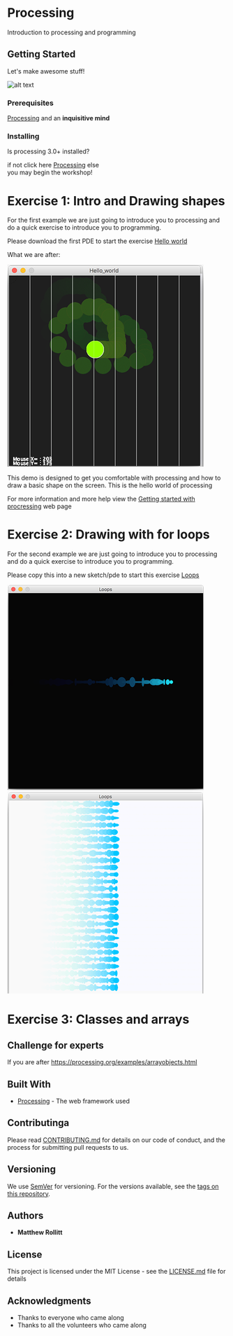 # Processing

Introduction to processing and programming

## Getting Started

Let's make awesome stuff! 

![alt text](https://www.raspberrypi.org/app/uploads/2017/04/002_presSeries.jpg)

### Prerequisites

[Processing](https://processing.org/) and an **inquisitive mind**


### Installing

Is processing 3.0+ installed? 

if not click here 
	[Processing](https://processing.org/download) 
else 	
	you may begin the workshop! 

# Exercise 1: Intro and Drawing shapes

For the first example we are just going to introduce you to processing and do a quick exercise to introduce you to programming. 

Please download the first PDE to start the exercise [Hello world](/Exercises/Hello_world/Hello_world.pde)

What we are after:

![alt text](/Exercises/Images/exercise1.png)

This demo is designed to get you comfortable with processing and how to draw a basic shape on the screen. This is the hello world of processing 

For more information and more help view the [Getting started with procressing](https://processing.org/tutorials/gettingstarted/) web page


# Exercise 2: Drawing with for loops

For the second example we are just going to introduce you to processing and do a quick exercise to introduce you to programming. 


Please copy this into a new sketch/pde to start this exercise [Loops](/Exercises/Loops/Loops.pde)

![alt text](/Exercises/Images/exercise2.png)
![alt text](/Exercises/Images/exercise2goal.png)

# Exercise 3: Classes and arrays
 
## Challenge for experts 

If you are after https://processing.org/examples/arrayobjects.html

## Built With

* [Processing](https://processing.org/) - The web framework used

## Contributinga

Please read [CONTRIBUTING.md](https://gist.github.com/PurpleBooth/b24679402957c63ec426) for details on our code of conduct, and the process for submitting pull requests to us.

## Versioning

We use [SemVer](http://semver.org/) for versioning. For the versions available, see the [tags on this repository](https://github.com/your/project/tags). 

## Authors

* **Matthew Rollitt**

## License

This project is licensed under the MIT License - see the [LICENSE.md](LICENSE.md) file for details

## Acknowledgments

* Thanks to everyone who came along
* Thanks to all the volunteers who came along
